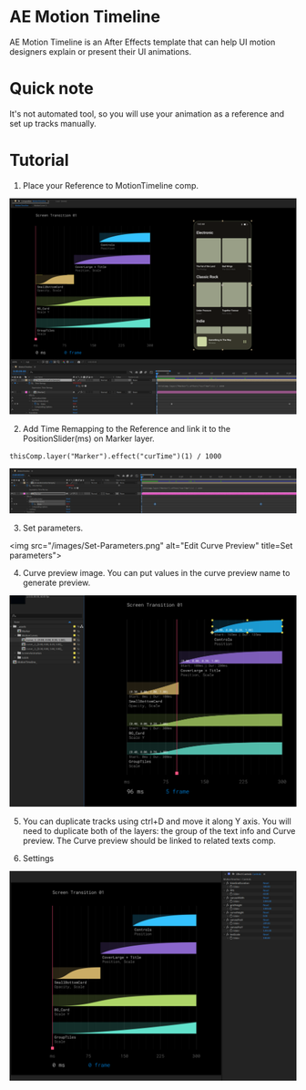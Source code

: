 # AE Motion Timeline

AE Motion Timeline is an After Effects template that can help UI motion designers explain or present their UI animations.


# Quick note

It's not automated tool, so you will use your animation as a reference and set up tracks manually.

# Tutorial

1. Place your Reference to MotionTimeline comp. 

<img src="/images/Scr-05.png" alt="Screen Animation Reference" title="Screen Animation Reference">

2. Add Time Remapping to the Reference and link it to the PositionSlider(ms) on Marker layer.

```
thisComp.layer("Marker").effect("curTime")(1) / 1000
```

<img src="/images/Scr-04.png" alt="Link Time Remapping" title="Link Time Remapping">

3. Set parameters.

<img src="/images/Set-Parameters.png" alt="Edit Curve Preview" title=Set parameters">

4. Curve preview image. You can put values in the curve preview name to generate preview.

<img src="/images/Curve-name.png" alt="Edit Curve Preview" title="Edit Curve Preview">

5. You can duplicate tracks using ctrl+D and move it along Y axis. You will need to duplicate both of the layers: the group of the text info and Curve preview. The Curve preview should be linked to related texts comp.

6. Settings

<img src="/images/Scr-06.png" alt="Settings" title="Settings">

